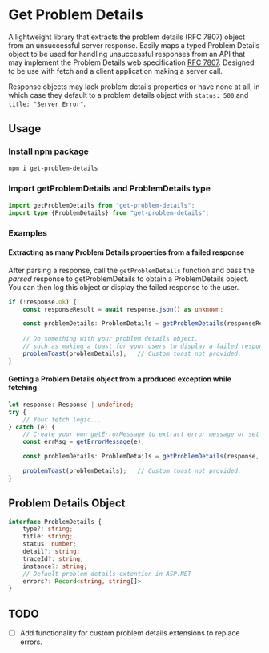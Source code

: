 # Get Problem Details
A lightweight library that extracts the problem details (RFC 7807) object from an unsuccessful server response. Easily maps 
a typed Problem Details object to be used for handling unsuccessful responses from an API that may implement the Problem
Details web specification [RFC 7807](https://datatracker.ietf.org/doc/html/rfc7807). Designed to be use with fetch and a client
application making a server call.

Response objects may lack problem details properties or have none at all, in which case they default to a problem 
details object with `status: 500` and `title: "Server Error"`.

## Usage

### Install npm package
```bash
npm i get-problem-details
```

### Import getProblemDetails and ProblemDetails type
```typescript
import getProblemDetails from "get-problem-details";
import type {ProblemDetails} from "get-problem-details";
```

### Examples
#### Extracting as many Problem Details properties from a failed response
After parsing a response, call the `getProblemDetails` function and pass the *parsed* response to
getProblemDetails to obtain a ProblemDetails object. You can then log this object or display the failed response to the user.

```typescript
if (!response.ok) {
    const responseResult = await response.json() as unknown;

    const problemDetails: ProblemDetails = getProblemDetails(responseResult);
    
    // Do something with your problem details object, 
    // such as making a toast for your users to display a failed response.
    problemToast(problemDetails);   // Custom toast not provided.
}
```
#### Getting a Problem Details object from a produced exception while fetching

```typescript
let response: Response | undefined;
try {
    // Your fetch logic...
} catch (e) {
    // Create your own getErrorMessage to extract error message or set a default error message.
    const errMsg = getErrorMessage(e);

    const problemDetails: ProblemDetails = getProblemDetails(response, errMsg);

    problemToast(problemDetails);   // Custom toast not provided.
}
```
## Problem Details Object
```typescript
interface ProblemDetails {
    type?: string;
    title: string;
    status: number;
    detail?: string;
    traceId?: string;
    instance?: string;
    // Default problem details extention in ASP.NET
    errors?: Record<string, string[]>
}
```

## TODO
- [ ] Add functionality for custom problem details extensions to replace errors.

